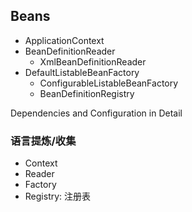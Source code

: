 ## Beans

- ApplicationContext
- BeanDefinitionReader
  - XmlBeanDefinitionReader
- DefaultListableBeanFactory
  - ConfigurableListableBeanFactory
  - BeanDefinitionRegistry



Dependencies and Configuration in Detail









### 语言提炼/收集

- Context
- Reader
- Factory
- Registry: 注册表

